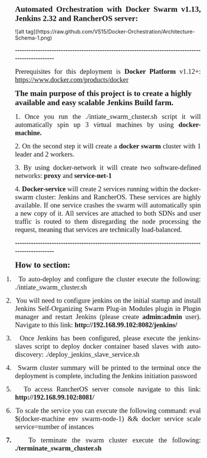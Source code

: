 <p class=MsoNormal style='text-align:justify;text-justify:inter-ideograph'><b
style='mso-bidi-font-weight:normal'><span style='font-size:16.0pt;font-family:
"Times New Roman"'>Automated Orchestration with <span class=SpellE>Docker</span>
Swarm v1.13, Jenkins 2.32 and <span class=SpellE>RancherOS</span> server:</span></b><span
style='font-size:16.0pt;font-family:"Times New Roman"'><o:p></o:p></span></p>
![alt tag](https://raw.github.com/VS15/Docker-Orchestration/Architecture-Schema-1.png)

<p class=MsoNormal style='text-align:justify;text-justify:inter-ideograph'><b
style='mso-bidi-font-weight:normal'><span style='font-size:14.0pt;font-family:
"Times New Roman"'>--------------------------------------------------------------------------------------------------<o:p></o:p></span></b></p>

<p class=MsoNormal style='text-align:justify;text-justify:inter-ideograph'><span
class=GramE><span style='font-size:14.0pt;font-family:"Times New Roman"'>Prerequisites
for this deployment is</span></span><span style='font-size:14.0pt;font-family:
"Times New Roman"'> <span class=SpellE><b style='mso-bidi-font-weight:normal'>Docker</b></span><b
style='mso-bidi-font-weight:normal'> Platform</b> v1.12+: <a
href="https://www.docker.com/products/docker">https://www.docker.com/products/docker</a><o:p></o:p></span></p>

<p class=MsoNormal><b style='mso-bidi-font-weight:normal'><span
style='font-size:16.0pt;font-family:"Times New Roman"'>The main purpose of this
project is to create a highly available and easy scalable Jenkins Build farm. <o:p></o:p></span></b></p>

<p class=MsoNormal style='text-align:justify;text-justify:inter-ideograph'><span
style='font-size:14.0pt;font-family:"Times New Roman"'>1. Once you run <span
class=GramE>the ./</span>intiate_swarm_cluster.sh script it will automatically
spin up 3 virtual machines by using <span class=SpellE><b style='mso-bidi-font-weight:
normal'>docker</b></span><b style='mso-bidi-font-weight:normal'>-machine.<o:p></o:p></b></span></p>

<p class=MsoNormal style='text-align:justify;text-justify:inter-ideograph'><span
style='font-size:14.0pt;font-family:"Times New Roman"'>2. On the second step it
will create a <span class=SpellE><b style='mso-bidi-font-weight:normal'>docker</b></span><b
style='mso-bidi-font-weight:normal'> swarm</b> cluster with 1 leader and 2
workers. <span style="mso-spacerun:yes">&nbsp;</span><o:p></o:p></span></p>

<p class=MsoNormal style='text-align:justify;text-justify:inter-ideograph'><span
style='font-size:14.0pt;font-family:"Times New Roman"'>3. By using <span
class=SpellE>docker</span>-network it will create two software-defined
networks: <b style='mso-bidi-font-weight:normal'>proxy</b> and <b
style='mso-bidi-font-weight:normal'>service-net-1</b><o:p></o:p></span></p>

<p class=MsoNormal style='text-align:justify;text-justify:inter-ideograph'><span
style='font-size:14.0pt;font-family:"Times New Roman"'>4. <span class=SpellE><b
style='mso-bidi-font-weight:normal'>Docker</b></span><b style='mso-bidi-font-weight:
normal'>-service </b>will create 2 services running within the <span
class=SpellE>docker</span>-swarm cluster: Jenkins and <span class=SpellE>RancherOS</span>.
These services are highly available. If one service crashes the swarm will
automatically spin a new copy of it. All services are attached to both SDNs and
user traffic is routed to them disregarding the node processing the request,
meaning that services are technically load-balanced.<o:p></o:p></span></p>

<p class=MsoNormal style='text-align:justify;text-justify:inter-ideograph'><b
style='mso-bidi-font-weight:normal'><span style='font-size:14.0pt;font-family:
"Times New Roman"'>--------------------------------------------------------------------------------------------------<o:p></o:p></span></b></p>
<p class=MsoNormal style='text-align:justify;text-justify:inter-ideograph'><b
style='mso-bidi-font-weight:normal'><span style='font-size:17.0pt;font-family:
"Times New Roman"'>How to section: <o:p></o:p></span></b></p>
<p class=MsoListParagraphCxSpFirst style='text-align:justify;text-justify:inter-ideograph;
text-indent:-.25in;mso-list:l3 level1 lfo4'><![if !supportLists]><span
style='font-size:14.0pt;font-family:"Times New Roman";mso-fareast-font-family:
"Times New Roman";mso-bidi-font-family:"Times New Roman"'><span
style='mso-list:Ignore'>1.<span style='font:7.0pt "Times New Roman"'>&nbsp;&nbsp;&nbsp;
</span></span></span><![endif]><span style='font-size:14.0pt;font-family:"Times New Roman"'>To
auto-deploy and configure the cluster execute the following<span class=GramE>:
./</span>intiate_swarm_cluster.sh<o:p></o:p></span></p>

<p class=MsoListParagraphCxSpMiddle style='text-align:justify;text-justify:
inter-ideograph;text-indent:-.25in;mso-list:l3 level1 lfo4'><![if !supportLists]><span
style='font-size:14.0pt;font-family:"Times New Roman";mso-fareast-font-family:
"Times New Roman";mso-bidi-font-family:"Times New Roman"'><span
style='mso-list:Ignore'>2.<span style='font:7.0pt "Times New Roman"'>&nbsp;&nbsp;&nbsp;
</span></span></span><![endif]><span style='font-size:14.0pt;font-family:"Times New Roman"'>You
will need to configure <span class=SpellE>jenkins</span> on the initial startup
and install Jenkins Self-Organizing Swarm Plug-in Modules plugin in Plugin
manager and restart Jenkins (please create <span class=SpellE><b
style='mso-bidi-font-weight:normal'>admin<span class=GramE>:admin</span></b></span>
user). Navigate to this link: <b style='mso-bidi-font-weight:normal'>http://192.168.99.102:8082/jenkins/</b><o:p></o:p></span></p>

<p class=MsoListParagraphCxSpMiddle style='text-align:justify;text-justify:
inter-ideograph;text-indent:-.25in;mso-list:l3 level1 lfo4'><![if !supportLists]><span
style='font-size:14.0pt;font-family:"Times New Roman";mso-fareast-font-family:
"Times New Roman";mso-bidi-font-family:"Times New Roman"'><span
style='mso-list:Ignore'>3.<span style='font:7.0pt "Times New Roman"'>&nbsp;&nbsp;&nbsp;
</span></span></span><![endif]><span style='font-size:14.0pt;font-family:"Times New Roman"'>Once
Jenkins has been configured, please execute the <span class=SpellE>jenkins</span>-slaves
script to deploy <span class=SpellE>docker</span> container based slaves with
auto-discovery<span class=GramE>: ./</span>deploy_jenkins_slave_service.sh<o:p></o:p></span></p>

<p class=MsoListParagraphCxSpMiddle style='text-align:justify;text-justify:
inter-ideograph;text-indent:-.25in;mso-list:l3 level1 lfo4'><![if !supportLists]><span
style='font-size:14.0pt;font-family:"Times New Roman";mso-fareast-font-family:
"Times New Roman";mso-bidi-font-family:"Times New Roman"'><span
style='mso-list:Ignore'>4.<span style='font:7.0pt "Times New Roman"'>&nbsp;&nbsp;&nbsp;
</span></span></span><![endif]><span style='font-size:14.0pt;font-family:"Times New Roman"'>Swarm
cluster summary will be printed to the terminal once the deployment is
complete, including the Jenkins initiation password<o:p></o:p></span></p>

<p class=MsoListParagraphCxSpMiddle style='text-align:justify;text-justify:
inter-ideograph;text-indent:-.25in;mso-list:l3 level1 lfo4'><![if !supportLists]><span
style='font-size:14.0pt;font-family:"Times New Roman";mso-fareast-font-family:
"Times New Roman";mso-bidi-font-family:"Times New Roman"'><span
style='mso-list:Ignore'>5.<span style='font:7.0pt "Times New Roman"'>&nbsp;&nbsp;&nbsp;
</span></span></span><![endif]><span style='font-size:14.0pt;font-family:"Times New Roman"'>To
access <span class=SpellE>RancherOS</span> server console navigate to this
link: <b style='mso-bidi-font-weight:normal'>http://192.168.99.102:8081/</b><o:p></o:p></span></p>

<p class=MsoListParagraphCxSpMiddle style='text-align:justify;text-justify:
inter-ideograph;text-indent:-.25in;mso-list:l3 level1 lfo4'><![if !supportLists]><span
style='font-size:14.0pt;font-family:"Times New Roman";mso-fareast-font-family:
"Times New Roman";mso-bidi-font-family:"Times New Roman"'><span
style='mso-list:Ignore'>6.<span style='font:7.0pt "Times New Roman"'>&nbsp;&nbsp;&nbsp;
</span></span></span><![endif]><span style='font-size:14.0pt;font-family:"Times New Roman"'>To
scale the service you can execute the following command: <span class=SpellE>eval</span>
$(<span class=SpellE>docker</span>-machine <span class=SpellE>env</span>
swarm-node-1) &amp;&amp; <span class=SpellE>docker</span> service scale
service=number of instances<o:p></o:p></span></p>

<p class=MsoListParagraphCxSpLast style='text-align:justify;text-justify:inter-ideograph;
text-indent:-.25in;mso-list:l3 level1 lfo4'><![if !supportLists]><b
style='mso-bidi-font-weight:normal'><span style='font-size:14.0pt;font-family:
"Times New Roman";mso-fareast-font-family:"Times New Roman";mso-bidi-font-family:
"Times New Roman"'><span style='mso-list:Ignore'>7.<span style='font:7.0pt "Times New Roman"'>&nbsp;&nbsp;&nbsp;
</span></span></span></b><![endif]><span style='font-size:14.0pt;font-family:
"Times New Roman"'>To terminate the swarm cluster execute the following<span
class=GramE>: <b style='mso-bidi-font-weight:normal'>./</b></span><b
style='mso-bidi-font-weight:normal'>terminate_swarm_cluster.sh<o:p></o:p></b></span></p>

</div>

</body>

</html>
